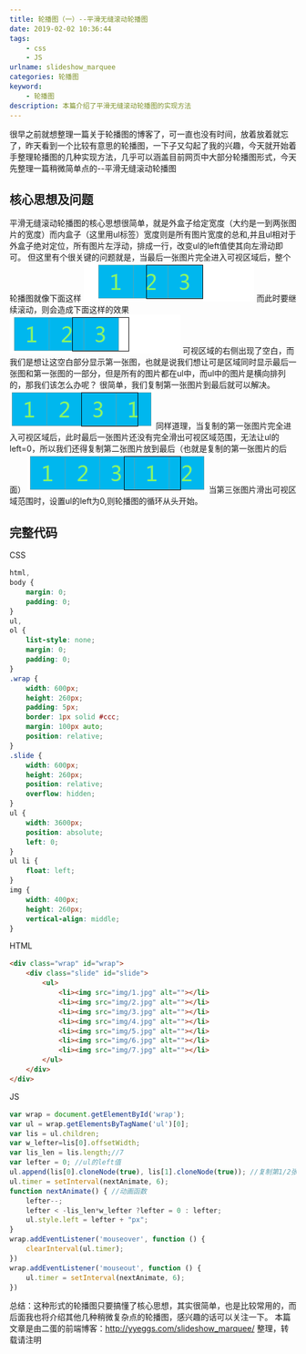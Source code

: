 ```yaml
---
title: 轮播图（一）--平滑无缝滚动轮播图
date: 2019-02-02 10:36:44
tags:
    - css
    - JS
urlname: slideshow_marquee
categories: 轮播图
keyword:
    - 轮播图
description: 本篇介绍了平滑无缝滚动轮播图的实现方法
---
```

很早之前就想整理一篇关于轮播图的博客了，可一直也没有时间，放着放着就忘了，昨天看到一个比较有意思的轮播图，一下子又勾起了我的兴趣，今天就开始着手整理轮播图的几种实现方法，几乎可以涵盖目前网页中大部分轮播图形式，今天先整理一篇稍微简单点的--平滑无缝滚动轮播图
## 核心思想及问题
平滑无缝滚动轮播图的核心思想很简单，就是外盒子给定宽度（大约是一到两张图片的宽度）而内盒子（这里用ul标签）宽度则是所有图片宽度的总和,并且ul相对于外盒子绝对定位，所有图片左浮动，排成一行，改变ul的left值使其向左滑动即可。
但这里有个很关键的问题就是，当最后一张图片完全进入可视区域后，整个轮播图就像下面这样
![平滑无缝滚动轮播图-显示最后一张图片1](../img/slide_img/phwfgd1.png)
而此时要继续滚动，则会造成下面这样的效果
![平滑无缝滚动轮播图-显示最后一张图片2](../img/slide_img/phwfgd2.png)
可视区域的右侧出现了空白，而我们是想让这空白部分显示第一张图，也就是说我们想让可是区域同时显示最后一张图和第一张图的一部分，但是所有的图片都在ul中，而ul中的图片是横向排列的，那我们该怎么办呢？
很简单，我们复制第一张图片到最后就可以解决。
![平滑无缝滚动轮播图-显示最后一张图片3](../img/slide_img/phwfgd3.png)
同样道理，当复制的第一张图片完全进入可视区域后，此时最后一张图片还没有完全滑出可视区域范围，无法让ul的left=0，所以我们还得复制第二张图片放到最后（也就是复制的第一张图片的后面）
![平滑无缝滚动轮播图-显示最后一张图片4](../img/slide_img/phwfgd4.png)
当第三张图片滑出可视区域范围时，设置ul的left为0,则轮播图的循环从头开始。
## 完整代码
CSS
```css
html,
body {
    margin: 0;
    padding: 0;
}
ul,
ol {
    list-style: none;
    margin: 0;
    padding: 0;
}
.wrap {
    width: 600px;
    height: 260px;
    padding: 5px;
    border: 1px solid #ccc;
    margin: 100px auto;
    position: relative;
}
.slide {
    width: 600px;
    height: 260px;
    position: relative;
    overflow: hidden;
}
ul {
    width: 3600px;
    position: absolute;
    left: 0;
}
ul li {
    float: left;
}
img {
    width: 400px;
    height: 260px;
    vertical-align: middle;
}
```
HTML
```html
<div class="wrap" id="wrap">
    <div class="slide" id="slide">
        <ul>
            <li><img src="img/1.jpg" alt=""></li>
            <li><img src="img/2.jpg" alt=""></li>
            <li><img src="img/3.jpg" alt=""></li>
            <li><img src="img/4.jpg" alt=""></li>
            <li><img src="img/5.jpg" alt=""></li>
            <li><img src="img/6.jpg" alt=""></li>
            <li><img src="img/7.jpg" alt=""></li>
        </ul>
    </div>
</div>
```
JS
```javascript
var wrap = document.getElementById('wrap');
var ul = wrap.getElementsByTagName('ul')[0];
var lis = ul.children;
var w_lefter=lis[0].offsetWidth;
var lis_len = lis.length;//7
var lefter = 0; //ul的left值
ul.append(lis[0].cloneNode(true), lis[1].cloneNode(true)); //复制第1/2张图片并追加到最后,此时lis.length为9,而lis_len仍为7
ul.timer = setInterval(nextAnimate, 6);
function nextAnimate() { //动画函数
    lefter--;
    lefter < -lis_len*w_lefter ?lefter = 0 : lefter;
    ul.style.left = lefter + "px";
}
wrap.addEventListener('mouseover', function () {
    clearInterval(ul.timer);
})
wrap.addEventListener('mouseout', function () {
    ul.timer = setInterval(nextAnimate, 6);
})
```


总结：这种形式的轮播图只要搞懂了核心思想，其实很简单，也是比较常用的，而后面我也将介绍其他几种稍微复杂点的轮播图，感兴趣的话可以关注一下。
本篇文章是由二蛋的前端博客：http://yyeggs.com/slideshow_marquee/ 整理，转载请注明